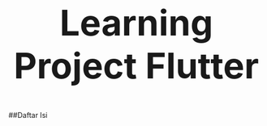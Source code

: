 <img alt="" class=" forum-logo" src="https://venturebeat.com/wp-content/uploads/2019/02/google-flutter-logo-white.png?fit=400%2C200&strip=all">

<h1 style="font-size: 70px;" align = center >Learning Project Flutter</h1>

##Daftar Isi
